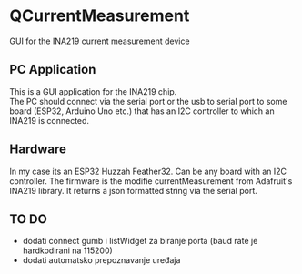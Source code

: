 # QCurrentMeasurement
GUI for the INA219 current measurement device 

PC Application
---------------
This is a GUI application for the INA219 chip.  
The PC should connect via the serial port or the usb to serial port to some board 
(ESP32, Arduino Uno etc.) that has an I2C controller to which an INA219 is connected.

Hardware
--------
In my case its an ESP32 Huzzah Feather32. Can be any board with an I2C controller.
The firmware is the modifie currentMeasurement from Adafruit's INA219 library.
It returns a json formatted string via the serial port. 

TO DO
------
- dodati connect gumb i listWidget za biranje porta (baud rate je hardkodirani na 115200)
- dodati automatsko prepoznavanje uređaja

